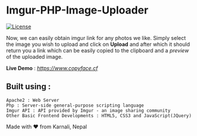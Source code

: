 # Imgur-PHP-Image-Uploader

[![License](http://img.shields.io/:license-mit-blue.svg?style=flat-square)](https://github.com/CoolBoi567/Farmer-Market-eCommerce-PHP/blob/master/LICENSE)

Now, we can easily obtain imgur link for any photos we like. Simply select the image you wish to upload and click on **Upload** and after which it should return you a link which can be easily copied to the clipboard and a *preview* of the uploaded image.

**Live Demo** : *https://www.copyface.cf*

## Built using :

	Apache2 : Web Server
	Php : Server-side general-purpose scripting language
	Imgur API : API provided by Imgur - an image sharing community
	Other Basic Frontend Developments : HTML5, CSS3 and JavaScript(JQuery)


Made with ❤️ from Karnali, Nepal
